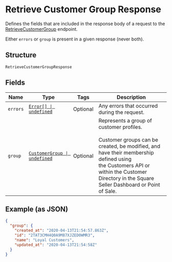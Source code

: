 
# Retrieve Customer Group Response

Defines the fields that are included in the response body of
a request to the [RetrieveCustomerGroup](../../doc/api/customer-groups.md#retrieve-customer-group) endpoint.

Either `errors` or `group` is present in a given response (never both).

## Structure

`RetrieveCustomerGroupResponse`

## Fields

| Name | Type | Tags | Description |
|  --- | --- | --- | --- |
| `errors` | [`Error[] \| undefined`](../../doc/models/error.md) | Optional | Any errors that occurred during the request. |
| `group` | [`CustomerGroup \| undefined`](../../doc/models/customer-group.md) | Optional | Represents a group of customer profiles.<br><br>Customer groups can be created, be modified, and have their membership defined using<br>the Customers API or within the Customer Directory in the Square Seller Dashboard or Point of Sale. |

## Example (as JSON)

```json
{
  "group": {
    "created_at": "2020-04-13T21:54:57.863Z",
    "id": "2TAT3CMH4Q0A9M87XJZED0WMR3",
    "name": "Loyal Customers",
    "updated_at": "2020-04-13T21:54:58Z"
  }
}
```

